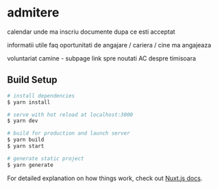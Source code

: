 # admitere


calendar
unde ma inscriu
documente
dupa ce esti acceptat

informatii utile
faq
oportunitati de angajare / cariera / cine ma angajeaza

voluntariat
camine - subpage
link spre noutati AC
despre timisoara

## Build Setup

```bash
# install dependencies
$ yarn install

# serve with hot reload at localhost:3000
$ yarn dev

# build for production and launch server
$ yarn build
$ yarn start

# generate static project
$ yarn generate
```

For detailed explanation on how things work, check out [Nuxt.js docs](https://nuxtjs.org).

